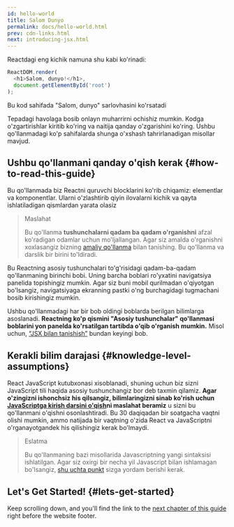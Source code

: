 ```yaml
---
id: hello-world
title: Salom Dunyo
permalink: docs/hello-world.html
prev: cdn-links.html
next: introducing-jsx.html
---
```


Reactdagi eng kichik namuna shu kabi ko'rinadi:

```js
ReactDOM.render(
  <h1>Salom, dunyo!</h1>,
  document.getElementById('root')
);
```

Bu kod sahifada "Salom, dunyo" sarlovhasini ko'rsatadi

[](codepen://hello-world)

Tepadagi havolaga bosib onlayn muharrirni ochishiz mumkin. Kodga o'zgartirishlar kiritib ko'ring va naitija qanday o'zgarishini ko'ring. Ushbu qo'llanmadagi ko'p sahifalarda shunga o'xshash tahrirlanadigan misollar mavjud.


## Ushbu qo'llanmani qanday o'qish kerak {#how-to-read-this-guide}

Bu qo'llanmada biz Reactni quruvchi blocklarini ko'rib chiqamiz: elementlar va komponentlar. Ularni o'zlashtirib qiyin ilovalarni kichik va qayta ishlatiladigan qismlardan yarata olasiz

>Maslahat
>
>Bu qo'llanma **tushunchalarni qadam ba qadam o'rganishni** afzal ko'radigan odamlar uchun mo'ljallangan. Agar siz amalda o'rganishni xoxlasangiz bizning [amaliy qo'llanma](/tutorial/tutorial.html) bilan tanishing. Bu qo'llanma va darslik bir birini to'ldiradi.

Bu Reactning asosiy tushunchalari to'g'risidagi qadam-ba-qadam qo'llanmaning birinchi bobi. Uning barcha boblari ro'yxatini navigatsiya panelida topishingiz mumkin. Agar siz buni mobil qurilmadan o'qiyotgan bo'lsangiz, navigatsiyaga ekranning pastki o'ng burchagidagi tugmachani bosib kirishingiz mumkin.

Ushbu qo'llanmadagi har bir bob oldingi boblarda berilgan bilimlarga asoslanadi. **Reactning ko'p qismini "Asosiy tushunchalar" qo'llanmasi boblarini yon panelda ko'rsatilgan tartibda o'qib o'rganish mumkin.** Misol uchun, [“JSX bilan tanishish”](/docs/introducing-jsx.html) bundan keyingi bob.

## Kerakli bilim darajasi {#knowledge-level-assumptions}

React JavaScript kutubxonasi xisoblanadi, shuning uchun biz sizni JavaScript tili haqida asosiy tushunchangiz bor deb taxmin qilamiz. **Agar o'zingizni ishonchsiz his qilsangiz, bilimlaringizni sinab ko'rish uchun [JavaScriptga kirish darsini o'qish](https://developer.mozilla.org/en-US/docs/Web/JavaScript/A_re-introduction_to_JavaScript)ni maslahat beramiz** u sizni bu qo'llanmani o'qishni osonlashtiradi. Bu 30 daqiqadan bir soatgacha vaqtni olishi mumkin, ammo natijada bir vaqtning o'zida React va JavaScriptni o'rganayotgandek his qilishingiz kerak bo'lmaydi.

>Eslatma
>
>Bu qo'llanmaning bazi misollarida Javascriptning yangi sintaksisi ishlatilgan. Agar siz oxirgi bir necha yil Javascript bilan ishlamagan bo'lsangiz, [shu uchta punkt](https://gist.github.com/gaearon/683e676101005de0add59e8bb345340c) sizga yordam berishi kerak.


## Let's Get Started! {#lets-get-started}

Keep scrolling down, and you'll find the link to the [next chapter of this guide](/docs/introducing-jsx.html) right before the website footer.


